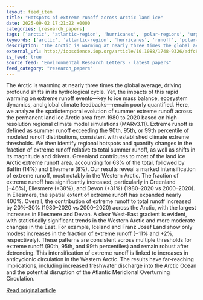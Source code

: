 ```yaml
---
layout: feed_item
title: "Hotspots of extreme runoff across Arctic land ice"
date: 2025-09-02 17:21:22 +0000
categories: [research_papers]
tags: ['arctic', 'atlantic-region', 'hurricanes', 'polar-regions', 'urgent']
keywords: ['arctic', 'atlantic-region', 'hurricanes', 'runoff', 'polar-regions', 'hotspots', 'urgent', 'extreme']
description: "The Arctic is warming at nearly three times the global average, driving profound shifts in its hydrological cycle"
external_url: http://iopscience.iop.org/article/10.1088/1748-9326/adfc80
is_feed: true
source_feed: "Environmental Research Letters - latest papers"
feed_category: "research_papers"
---
```


The Arctic is warming at nearly three times the global average, driving profound shifts in its hydrological cycle. Yet, the impacts of this rapid warming on extreme runoff events—key to ice mass balance, ecosystem dynamics, and global climate feedbacks—remain poorly quantified. Here, we analyze the spatiotemporal evolution of summer extreme runoff across the permanent land ice Arctic area from 1980 to 2020 based on high-resolution regional climate model simulations (MARv3.11). Extreme runoff is defined as summer runoff exceeding the 90th, 95th, or 99th percentile of modeled runoff distributions, consistent with established climate extreme thresholds. We then identify regional hotspots and quantify changes in the fraction of extreme runoff relative to total summer runoff, as well as shifts in its magnitude and drivers. Greenland contributes to most of the land ice Arctic extreme runoff area, accounting for 63% of the total, followed by Baffin (14%) and Ellesmere (8%). Our results reveal a marked intensification of extreme runoff, most notably in the Western Arctic. The fraction of extreme runoff has significantly increased, particularly in Greenland (+46%), Ellesmere (+38%), and Devon (+31%) (1980–2020 vs 2000–2020). In Ellesmere, the spatial extent of extreme runoff has expanded nearly 400%. Overall, the contribution of extreme runoff to total runoff increased by 20%–30% (1980–2020 vs 2000–2020) across the Arctic, with the largest increases in Ellesmere and Devon. A clear West-East gradient is evident, with statistically significant trends in the Western Arctic and more moderate changes in the East. For example, Iceland and Franz Josef Land show only modest increases in the fraction of extreme runoff (+11% and +2%, respectively). These patterns are consistent across multiple thresholds for extreme runoff (90th, 95th, and 99th percentiles) and remain robust after detrending. This intensification of extreme runoff is linked to increases in anticyclonic circulation in the Western Arctic. The results have far-reaching implications, including increased freshwater discharge into the Arctic Ocean and the potential disruption of the Atlantic Meridional Overturning Circulation.

[Read original article](http://iopscience.iop.org/article/10.1088/1748-9326/adfc80)

